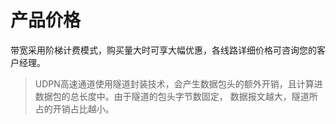 # 产品价格

带宽采用阶梯计费模式，购买量大时可享大幅优惠，各线路详细价格可咨询您的客户经理。 


> UDPN高速通道使用隧道封装技术，会产生数据包头的额外开销，且计算进数据包的总长度中。由于隧道的包头字节数固定，
数据报文越大，隧道所占的开销占比越小。

